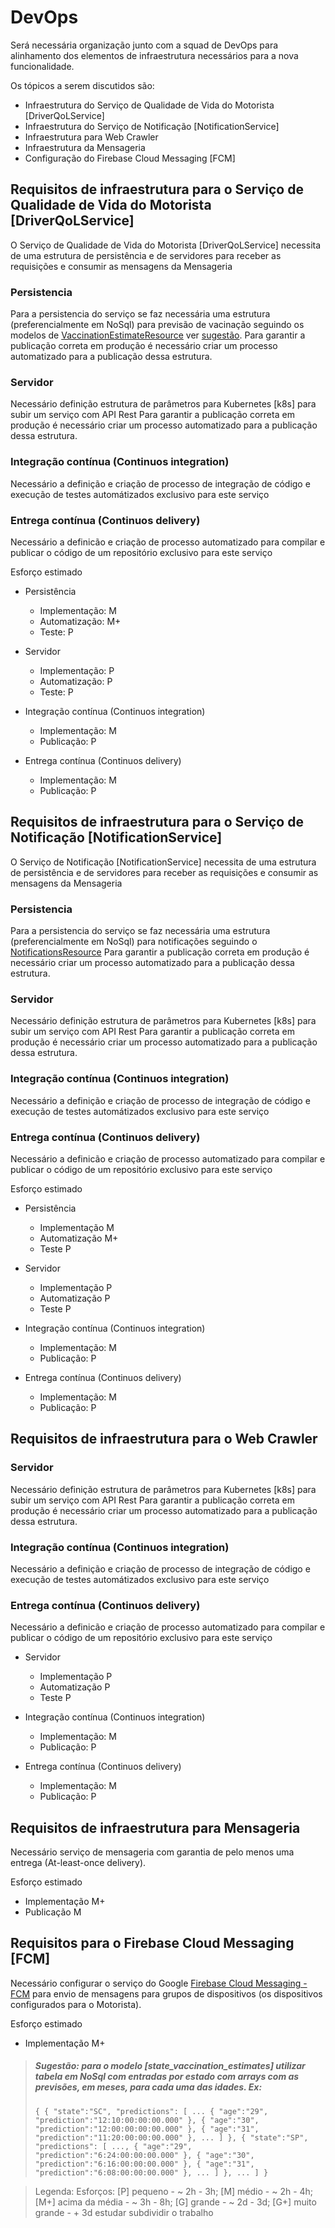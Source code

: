 # DevOps

Será necessária organização junto com a squad de DevOps para alinhamento dos elementos de infraestrutura necessários para a nova funcionalidade.

Os tópicos a serem discutidos são:
- Infraestrutura do Serviço de Qualidade de Vida do Motorista [DriverQoLService]
- Infraestrutura do Serviço de Notificação [NotificationService]
- Infraestrutura para Web Crawler
- Infraestrutura da Mensageria
- Configuração do Firebase Cloud Messaging [FCM]


## Requisitos de infraestrutura para o Serviço de Qualidade de Vida do Motorista [DriverQoLService]

O Serviço de Qualidade de Vida do Motorista [DriverQoLService] necessita de uma estrutura de persistência e de servidores para receber as requisições e consumir as mensagens da Mensageria

### Persistencia
Para a persistencia do serviço se faz necessária uma estrutura (preferencialmente em NoSql) para previsão de vacinação seguindo os modelos de [VaccinationEstimateResource](resources/vaccination_estimate_resources.json) ver [sugestão](#note_1).
Para garantir a publicação correta em produção é necessário criar um processo automatizado para a publicação dessa estrutura.


### Servidor
Necessário definição estrutura de parâmetros para Kubernetes [k8s] para subir um serviço com API Rest
Para garantir a publicação correta em produção é necessário criar um processo automatizado para a publicação dessa estrutura.

### Integração contínua (Continuos integration)
Necessário a definição e criação de processo de integração de código e execução de testes automátizados  exclusivo para este serviço

### Entrega contínua (Continuos delivery)
Necessário a definicão e criação de processo automatizado para compilar e publicar o código de um repositório exclusivo para este serviço


Esforço estimado
- Persistência 
  -  Implementação: M
  -  Automatização: M+
  -  Teste: P

- Servidor
  -  Implementação: P
  -  Automatização: P
  -  Teste: P

- Integração contínua (Continuos integration)
  - Implementação: M
  - Publicação: P
  
- Entrega contínua (Continuos delivery) 
  - Implementação: M
  - Publicação: P


## Requisitos de infraestrutura para o Serviço de Notificação [NotificationService]

O Serviço de Notificação [NotificationService] necessita de uma estrutura de persistência e de servidores para receber as requisições e consumir as mensagens da Mensageria

### Persistencia
Para a persistencia do serviço se faz necessária uma estrutura (preferencialmente em NoSql) para notificações seguindo o [NotificationsResource](resources/notifications_resources.json)
Para garantir a publicação correta em produção é necessário criar um processo automatizado para a publicação dessa estrutura.

### Servidor
Necessário definição estrutura de parâmetros para Kubernetes [k8s] para subir um serviço com API Rest
Para garantir a publicação correta em produção é necessário criar um processo automatizado para a publicação dessa estrutura.

### Integração contínua (Continuos integration)
Necessário a definição e criação de processo de integração de código e execução de testes automátizados  exclusivo para este serviço

### Entrega contínua (Continuos delivery)
Necessário a definicão e criação de processo automatizado para compilar e publicar o código de um repositório exclusivo para este serviço


Esforço estimado
- Persistência 
  -  Implementação M
  -  Automatização M+
  -  Teste P

- Servidor
  -  Implementação P
  -  Automatização P
  -  Teste P

- Integração contínua (Continuos integration)
  - Implementação: M
  - Publicação: P
  
- Entrega contínua (Continuos delivery) 
  - Implementação: M
  - Publicação: P
  

## Requisitos de infraestrutura para o Web Crawler

### Servidor
Necessário definição estrutura de parâmetros para Kubernetes [k8s] para subir um serviço com API Rest
Para garantir a publicação correta em produção é necessário criar um processo automatizado para a publicação dessa estrutura.

### Integração contínua (Continuos integration)
Necessário a definição e criação de processo de integração de código e execução de testes automátizados  exclusivo para este serviço

### Entrega contínua (Continuos delivery)
Necessário a definicão e criação de processo automatizado para compilar e publicar o código de um repositório exclusivo para este serviço

- Servidor
  -  Implementação P
  -  Automatização P
  -  Teste P

- Integração contínua (Continuos integration)
  - Implementação: M
  - Publicação: P
  
- Entrega contínua (Continuos delivery) 
  - Implementação: M
  - Publicação: P


## Requisitos de infraestrutura para Mensageria

Necessário serviço de mensageria com garantia de pelo menos uma entrega (At-least-once delivery).


Esforço estimado
- Implementação M+
- Publicação M
 

## Requisitos para o Firebase Cloud Messaging [FCM]

Necessário configurar o serviço do Google [Firebase Cloud Messaging - FCM](https://firebase.google.com/docs/cloud-messaging/) para envio de mensagens para grupos de dispositivos (os dispositivos configurados para o Motorista).

Esforço estimado
- Implementação M+




> ##### <a name="note_1"></a> Sugestão: para o modelo [state_vaccination_estimates] utilizar tabela em NoSql com entradas por estado com arrays com as previsões, em meses, para cada uma das idades. Ex: 
> `{
        {
            "state":"SC",
            "predictions": [
                ...
                {
                    "age":"29",
                    "prediction":"12:10:00:00:00.000"
                },
                {
                    "age":"30",
                    "prediction":"12:00:00:00:00.000"
                },
                {
                    "age":"31",
                    "prediction":"11:20:00:00:00.000"
                },
                ...
            ]
        },
        {
            "state":"SP",
            "predictions": [
                ...,
                {
                    "age":"29",
                    "prediction":"6:24:00:00:00.000"
                },
                {
                    "age":"30",
                    "prediction":"6:16:00:00:00.000"
                },
                {
                    "age":"31",
                    "prediction":"6:08:00:00:00.000"
                },
                ...
            ]
        },
        ...
    ]
}`

> Legenda: Esforços: [P]  pequeno - ~ 2h - 3h;
>                    [M]  médio - ~ 2h - 4h;
>                    [M+] acima da média - ~ 3h - 8h;
>                    [G]  grande - ~ 2d - 3d;
>                    [G+] muito grande - + 3d estudar subdividir o trabalho
  